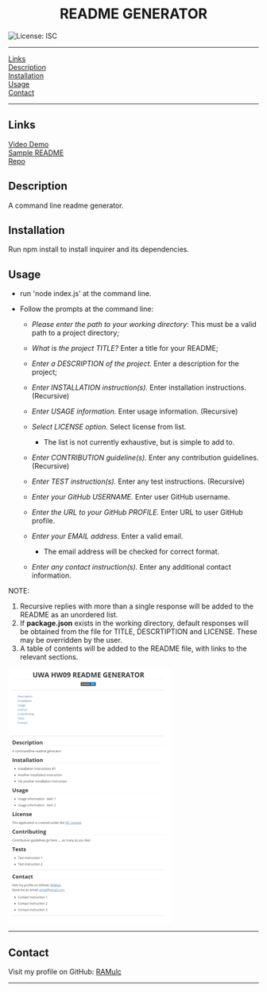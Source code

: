<h1 align=center>README GENERATOR</h1>

![License: ISC](https://img.shields.io/badge/License-ISC-blue.svg)

------

[Links](#Links)
<br>
[Description](#Description)
<br>
[Installation](#Installation)
<br>
[Usage](#Usage)
<br>
[Contact](#Contact)

------

## Links

<a href="https://github.com/RAMulc/README_Generator/blob/main/demo/ReadmeDemo.webm">Video Demo</a>
<br>
<a href="https://github.com/RAMulc/README_Generator/blob/main/demo/SampleREADME.md">Sample README</a>
<br>
<a href="https://github.com/RAMulc/README_Generator">Repo</a> 

## Description

A command line readme generator. 

## Installation
Run npm install to install inquirer and its dependencies.

## Usage
- run 'node index.js' at the command line.

- Follow the prompts at the command line:

  - *Please enter the path to your working directory*: This must be a valid path to a project directory;

  - *What is the project TITLE?* Enter a title for your README;

  - *Enter a DESCRIPTION of the project.* Enter a description for the project;

  - *Enter INSTALLATION instruction(s).* Enter installation instructions. (Recursive)

  - *Enter USAGE information.* Enter usage information. (Recursive)

  - *Select LICENSE option.* Select license from list. 

    - The list is not currently exhaustive, but is simple to add to.

  - *Enter CONTRIBUTION guideline(s).* Enter any contribution guidelines. (Recursive)

  - *Enter TEST instruction(s).* Enter any test instructions. (Recursive)

  - *Enter your GitHub USERNAME.* Enter user GitHub username.

  - *Enter the URL to your GitHub PROFILE.* Enter URL to user GitHub profile.

  - *Enter your EMAIL address.* Enter a valid email.

    - The email address will be checked for correct format.

  - *Enter any contact instruction(s).* Enter any additional contact information.

    

NOTE: 

1. Recursive replies with more than a single response will be added to the README as an unordered list.
2. If **package.json** exists in the working directory, default responses will be obtained from the file for TITLE, DESCRTIPTION and LICENSE. These may be overridden by the user.
3. A table of contents will be added to the README file, with links to the relevant sections.

<img src="https://github.com/RAMulc/README_Generator/blob/main/demo/Screenshot.png" style="zoom:50%;" />

------

## Contact
Visit my profile on GitHub: [RAMulc](<https://github.com/RAMulc>)

------


